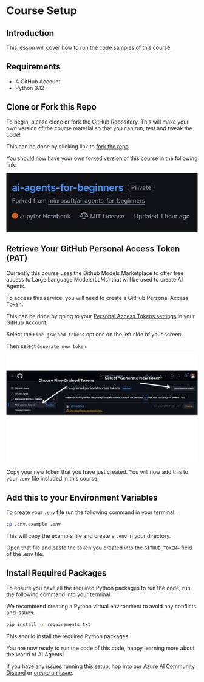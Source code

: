 # Course Setup

## Introduction

This lesson will cover how to run the code samples of this course.

## Requirements

- A GitHub Account
- Python 3.12+

## Clone or Fork this Repo

To begin, please clone or fork the GitHub Repository. This will make your own version of the course material so that you can run, test and tweak the code!

This can be done by clicking link to <a href="https://github.com/microsoft/ai-agents-for-beginners/fork" target="_blank">fork the repo</a>

You should now have your own forked version of this course in the following link:

![Forked Repo](./images/forked-repo.png)

## Retrieve Your GitHub Personal Access Token (PAT)

Currently this course uses the Github Models Marketplace to offer free access to Large Language Models(LLMs) that will be used to create AI Agents.

To access this service, you will need to create a GitHub Personal Access Token.

This can be done by going to your <a href="https://github.com/settings/personal-access-tokens" target="_blank">Personal Access Tokens settings</a> in your GitHub Account.

Select the `Fine-grained tokens` options on the left side of your screen.

Then select `Generate new token`.

![Generate Token](./images/generate-token.png)

Copy your new token that you have just created. You will now add this to your `.env` file included in this course. 

## Add this to your Environment Variables 

To create your `.env` file run the following command in your terminal:

```bash
cp .env.example .env
```

This will copy the example file and create a `.env` in your directory.

Open that file and paste the token you created into the `GITHUB_TOKEN=` field of the .env file. 

## Install Required Packages

To ensure you have all the required Python packages to run the code, run the following command into your terminal.

We recommend creating a Python virtual environment to avoid any conflicts and issues.

```bash
pip install -r requirements.txt
```

This should install the required Python packages. 

You are now ready to run the code of this code, happy learning more about the world of AI Agents!

If you have any issues running this setup, hop into our <a href="https://discord.gg/kzRShWzttr" target="_blank">Azure AI Community Discord</a> or <a href="https://github.com/microsoft/ai-agents-for-beginners/issues?WT.mc_id=academic-105485-koreyst" target="_blank">create an issue</a>.
